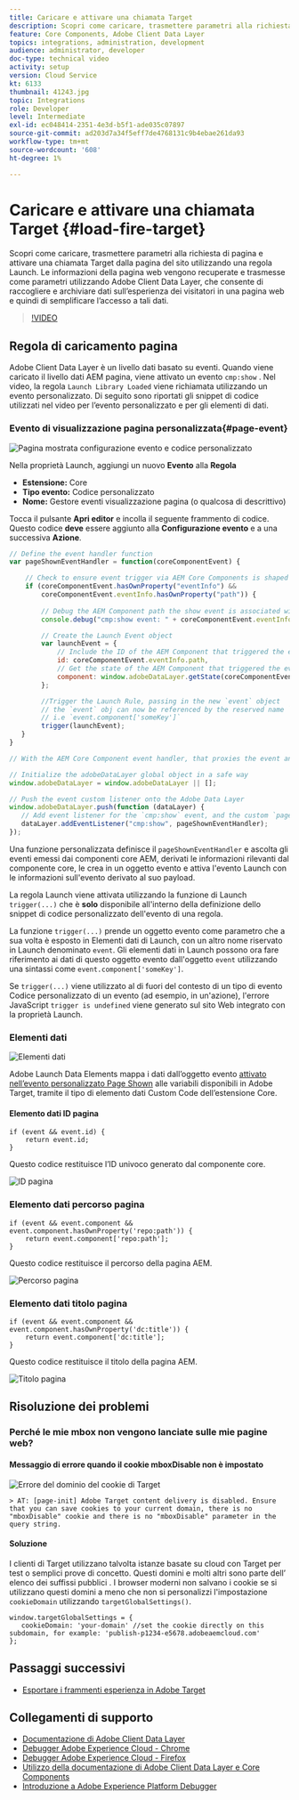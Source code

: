 ```yaml
---
title: Caricare e attivare una chiamata Target
description: Scopri come caricare, trasmettere parametri alla richiesta di pagina e attivare una chiamata Target dalla pagina del sito utilizzando una regola Launch. Le informazioni di pagina vengono recuperate e trasmesse come parametri utilizzando Adobe Client Data Layer, che consente di raccogliere e archiviare dati sull’esperienza dei visitatori in una pagina web e quindi di semplificare l’accesso a tali dati.
feature: Core Components, Adobe Client Data Layer
topics: integrations, administration, development
audience: administrator, developer
doc-type: technical video
activity: setup
version: Cloud Service
kt: 6133
thumbnail: 41243.jpg
topic: Integrations
role: Developer
level: Intermediate
exl-id: ec048414-2351-4e3d-b5f1-ade035c07897
source-git-commit: ad203d7a34f5eff7de4768131c9b4ebae261da93
workflow-type: tm+mt
source-wordcount: '608'
ht-degree: 1%

---
```


# Caricare e attivare una chiamata Target {#load-fire-target}

Scopri come caricare, trasmettere parametri alla richiesta di pagina e attivare una chiamata Target dalla pagina del sito utilizzando una regola Launch. Le informazioni della pagina web vengono recuperate e trasmesse come parametri utilizzando Adobe Client Data Layer, che consente di raccogliere e archiviare dati sull’esperienza dei visitatori in una pagina web e quindi di semplificare l’accesso a tali dati.

>[!VIDEO](https://video.tv.adobe.com/v/41243?quality=12&learn=on)

## Regola di caricamento pagina

Adobe Client Data Layer è un livello dati basato su eventi. Quando viene caricato il livello dati AEM pagina, viene attivato un evento `cmp:show` . Nel video, la regola `Launch Library Loaded` viene richiamata utilizzando un evento personalizzato. Di seguito sono riportati gli snippet di codice utilizzati nel video per l’evento personalizzato e per gli elementi di dati.

### Evento di visualizzazione pagina personalizzata{#page-event}

![Pagina mostrata configurazione evento e codice personalizzato](assets/load-and-fire-target-call.png)

Nella proprietà Launch, aggiungi un nuovo **Evento** alla **Regola**

+ __Estensione:__ Core
+ __Tipo evento:__ Codice personalizzato
+ __Nome:__ Gestore eventi visualizzazione pagina (o qualcosa di descrittivo)

Tocca il pulsante __Apri editor__ e incolla il seguente frammento di codice. Questo codice __deve__ essere aggiunto alla __Configurazione evento__ e a una successiva __Azione__.

```javascript
// Define the event handler function
var pageShownEventHandler = function(coreComponentEvent) {

    // Check to ensure event trigger via AEM Core Components is shaped correctly
    if (coreComponentEvent.hasOwnProperty("eventInfo") && 
        coreComponentEvent.eventInfo.hasOwnProperty("path")) {
    
        // Debug the AEM Component path the show event is associated with
        console.debug("cmp:show event: " + coreComponentEvent.eventInfo.path);

        // Create the Launch Event object
        var launchEvent = {
            // Include the ID of the AEM Component that triggered the event
            id: coreComponentEvent.eventInfo.path,
            // Get the state of the AEM Component that triggered the event           
            component: window.adobeDataLayer.getState(coreComponentEvent.eventInfo.path)
        };

        //Trigger the Launch Rule, passing in the new `event` object
        // the `event` obj can now be referenced by the reserved name `event` by other Launch data elements
        // i.e `event.component['someKey']`
        trigger(launchEvent);
   }
}

// With the AEM Core Component event handler, that proxies the event and relevant information to Adobe Launch, defined above...

// Initialize the adobeDataLayer global object in a safe way
window.adobeDataLayer = window.adobeDataLayer || [];

// Push the event custom listener onto the Adobe Data Layer
window.adobeDataLayer.push(function (dataLayer) {
   // Add event listener for the `cmp:show` event, and the custom `pageShownEventHandler` function as the callback
   dataLayer.addEventListener("cmp:show", pageShownEventHandler);
});
```

Una funzione personalizzata definisce il `pageShownEventHandler` e ascolta gli eventi emessi dai componenti core AEM, derivati le informazioni rilevanti dal componente core, le crea in un oggetto evento e attiva l&#39;evento Launch con le informazioni sull&#39;evento derivato al suo payload.

La regola Launch viene attivata utilizzando la funzione di Launch `trigger(...)` che è __solo__ disponibile all&#39;interno della definizione dello snippet di codice personalizzato dell&#39;evento di una regola.

La funzione `trigger(...)` prende un oggetto evento come parametro che a sua volta è esposto in Elementi dati di Launch, con un altro nome riservato in Launch denominato `event`. Gli elementi dati in Launch possono ora fare riferimento ai dati di questo oggetto evento dall&#39;oggetto `event` utilizzando una sintassi come `event.component['someKey']`.

Se `trigger(...)` viene utilizzato al di fuori del contesto di un tipo di evento Codice personalizzato di un evento (ad esempio, in un&#39;azione), l&#39;errore JavaScript `trigger is undefined` viene generato sul sito Web integrato con la proprietà Launch.


### Elementi dati

![Elementi dati](assets/data-elements.png)

Adobe Launch Data Elements mappa i dati dall’oggetto evento [attivato nell’evento personalizzato Page Shown](#page-event) alle variabili disponibili in Adobe Target, tramite il tipo di elemento dati Custom Code dell’estensione Core.

#### Elemento dati ID pagina

```
if (event && event.id) {
    return event.id;
}
```

Questo codice restituisce l’ID univoco generato dal componente core.

![ID pagina](assets/pageid.png)

### Elemento dati percorso pagina

```
if (event && event.component && event.component.hasOwnProperty('repo:path')) {
    return event.component['repo:path'];
}
```

Questo codice restituisce il percorso della pagina AEM.

![Percorso pagina](assets/pagepath.png)

### Elemento dati titolo pagina

```
if (event && event.component && event.component.hasOwnProperty('dc:title')) {
    return event.component['dc:title'];
}
```

Questo codice restituisce il titolo della pagina AEM.

![Titolo pagina](assets/pagetitle.png)

## Risoluzione dei problemi

### Perché le mie mbox non vengono lanciate sulle mie pagine web?

#### Messaggio di errore quando il cookie mboxDisable non è impostato

![Errore del dominio del cookie di Target](assets/target-cookie-error.png)

```
> AT: [page-init] Adobe Target content delivery is disabled. Ensure that you can save cookies to your current domain, there is no "mboxDisable" cookie and there is no "mboxDisable" parameter in the query string.
```

#### Soluzione

I clienti di Target utilizzano talvolta istanze basate su cloud con Target per test o semplici prove di concetto. Questi domini e molti altri sono parte dell’ elenco dei suffissi pubblici .
I browser moderni non salvano i cookie se si utilizzano questi domini a meno che non si personalizzi l&#39;impostazione `cookieDomain` utilizzando `targetGlobalSettings()`.

```
window.targetGlobalSettings = {  
   cookieDomain: 'your-domain' //set the cookie directly on this subdomain, for example: 'publish-p1234-e5678.adobeaemcloud.com'
};
```

## Passaggi successivi

+ [Esportare i frammenti esperienza in Adobe Target](./export-experience-fragment-target.md)

## Collegamenti di supporto

+ [Documentazione di Adobe Client Data Layer](https://github.com/adobe/adobe-client-data-layer/wiki)
+ [Debugger Adobe Experience Cloud - Chrome](https://chrome.google.com/webstore/detail/adobe-experience-cloud-de/ocdmogmohccmeicdhlhhgepeaijenapj)
+ [Debugger Adobe Experience Cloud - Firefox](https://addons.mozilla.org/en-US/firefox/addon/adobe-experience-platform-dbg/)
+ [Utilizzo della documentazione di Adobe Client Data Layer e Core Components](https://experienceleague.adobe.com/docs/experience-manager-core-components/using/developing/data-layer/overview.html)
+ [Introduzione a Adobe Experience Platform Debugger](https://experienceleague.adobe.com/docs/debugger-learn/tutorials/experience-platform-debugger/introduction-to-the-experience-platform-debugger.html)
